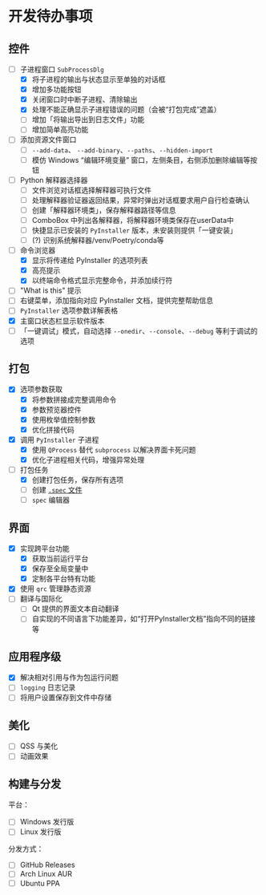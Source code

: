 # 开发待办事项

## 控件

- [ ] 子进程窗口 `SubProcessDlg`
    - [x] 将子进程的输出与状态显示至单独的对话框
    - [x] 增加多功能按钮
    - [x] 关闭窗口时中断子进程、清除输出
    - [x] 处理不能正确显示子进程错误的问题（会被“打包完成”遮盖）
    - [ ] 增加「将输出导出到日志文件」功能
    - [ ] 增加简单高亮功能
- [ ] 添加资源文件窗口
    - [ ] `--add-data`、 `--add-binary`、`--paths`、`--hidden-import`
    - [ ] 模仿 Windows “编辑环境变量” 窗口，左侧条目，右侧添加删除编辑等按钮
- [ ] Python 解释器选择器
    - [ ] 文件浏览对话框选择解释器可执行文件
    - [ ] 处理解释器验证器返回结果，异常时弹出对话框要求用户自行检查确认
    - [ ] 创建「解释器环境类」，保存解释器路径等信息
    - [ ] ComboBox 中列出各解释器，将解释器环境类保存在userData中
    - [ ] 快捷显示已安装的 `PyInstaller` 版本，未安装则提供「一键安装」
    - [ ] (?) 识别系统解释器/venv/Poetry/conda等
- [ ] 命令浏览器
    - [x] 显示将传递给 PyInstaller 的选项列表
    - [x] 高亮提示
    - [x] 以终端命令格式显示完整命令，并添加续行符
- [ ] "What is this" 提示
- [ ] 右键菜单，添加指向对应 PyInstaller 文档，提供完整帮助信息
- [ ] `PyInstaller` 选项参数详解表格
- [x] 主窗口状态栏显示软件版本
- [ ] 「一键调试」模式，自动选择 `--onedir`、`--console`、`--debug` 等利于调试的选项

## 打包

- [x] 选项参数获取
    - [x] 将参数拼接成完整调用命令
    - [x] 参数预览器控件
    - [x] 使用枚举值控制参数
    - [x] 优化拼接代码
- [x] 调用 `PyInstaller` 子进程
    - [x] 使用 `QProcess` 替代 `subprocess` 以解决界面卡死问题
    - [x] 优化子进程相关代码，增强异常处理
- [ ] 打包任务
    - [x] 创建打包任务，保存所有选项
    - [ ] 创建 [`.spec` 文件](https://pyinstaller.org/en/stable/spec-files.html)
    - [ ] `spec` 编辑器

## 界面

- [x] 实现跨平台功能
    - [x] 获取当前运行平台
    - [x] 保存至全局变量中
    - [x] 定制各平台特有功能
- [x] 使用 `qrc` 管理静态资源
- [ ] 翻译与国际化
    - [ ] Qt 提供的界面文本自动翻译
    - [ ] 自实现的不同语言下功能差异，如“打开PyInstaller文档”指向不同的链接等

## 应用程序级

- [x] 解决相对引用与作为包运行问题
- [ ] `logging` 日志记录
- [ ] 将用户设置保存到文件中存储

## 美化

- [ ] QSS 与美化
- [ ] 动画效果

## 构建与分发

平台：

- [ ] Windows 发行版
- [ ] Linux 发行版

分发方式：

- [ ] GitHub Releases
- [ ] Arch Linux AUR
- [ ] Ubuntu PPA
